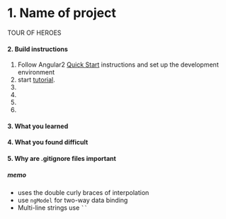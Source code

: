  # 1. Name of project
  TOUR OF HEROES
#### 2. Build instructions
  1. Follow Angular2 [Quick Start](https://angular.io/docs/ts/latest/quickstart.html) instructions and set up the development environment
  2. start [tutorial](https://angular.io/docs/ts/latest/tutorial/toh-pt1.html).
  3.
  4.
  5.
  6.

#### 3. What you learned
#### 4. What you found difficult
#### 5. Why are .gitignore files important

##### memo
* uses the double curly braces of interpolation
* use `ngModel` for two-way data binding
* Multi-line strings use ` `` `
